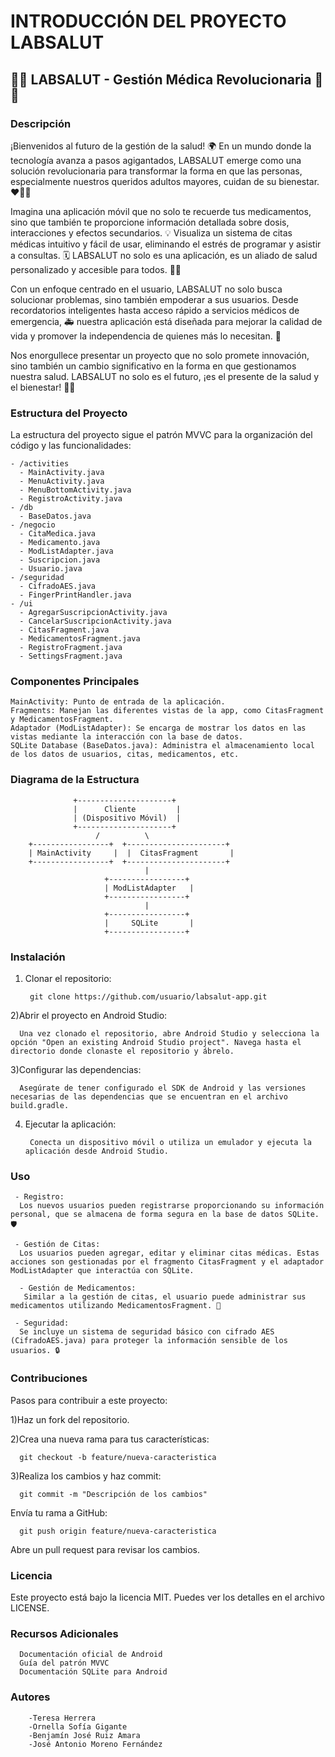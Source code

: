 # INTRODUCCIÓN DEL PROYECTO LABSALUT


## 🚀💊 LABSALUT - Gestión Médica Revolucionaria 🚀💊


### Descripción
¡Bienvenidos al futuro de la gestión de la salud! 🌍 En un mundo donde la tecnología avanza a pasos agigantados, LABSALUT emerge como una solución revolucionaria para transformar la forma en que las personas, especialmente nuestros queridos adultos mayores, cuidan de su bienestar. ❤️👵👴

Imagina una aplicación móvil que no solo te recuerde tus medicamentos, sino que también te proporcione información detallada sobre dosis, interacciones y efectos secundarios. 💡 Visualiza un sistema de citas médicas intuitivo y fácil de usar, eliminando el estrés de programar y asistir a consultas. 🗓️ LABSALUT no solo es una aplicación, es un aliado de salud personalizado y accesible para todos. 🤝📱

Con un enfoque centrado en el usuario, LABSALUT no solo busca solucionar problemas, sino también empoderar a sus usuarios. Desde recordatorios inteligentes hasta acceso rápido a servicios médicos de emergencia, 🚑 nuestra aplicación está diseñada para mejorar la calidad de vida y promover la independencia de quienes más lo necesitan. 🎯

Nos enorgullece presentar un proyecto que no solo promete innovación, sino también un cambio significativo en la forma en que gestionamos nuestra salud. LABSALUT no solo es el futuro, ¡es el presente de la salud y el bienestar! 💪🌟

### Estructura del Proyecto
La estructura del proyecto sigue el patrón MVVC para la organización del código y las funcionalidades:


    - /activities
      - MainActivity.java
      - MenuActivity.java
      - MenuBottomActivity.java
      - RegistroActivity.java
    - /db
      - BaseDatos.java
    - /negocio
      - CitaMedica.java
      - Medicamento.java
      - ModListAdapter.java
      - Suscripcion.java
      - Usuario.java
    - /seguridad
      - CifradoAES.java
      - FingerPrintHandler.java
    - /ui
      - AgregarSuscripcionActivity.java
      - CancelarSuscripcionActivity.java
      - CitasFragment.java
      - MedicamentosFragment.java
      - RegistroFragment.java
      - SettingsFragment.java

      
### Componentes Principales


    MainActivity: Punto de entrada de la aplicación.
    Fragments: Manejan las diferentes vistas de la app, como CitasFragment y MedicamentosFragment.
    Adaptador (ModListAdapter): Se encarga de mostrar los datos en las vistas mediante la interacción con la base de datos.
    SQLite Database (BaseDatos.java): Administra el almacenamiento local de los datos de usuarios, citas, medicamentos, etc.


### Diagrama de la Estructura

                  +---------------------+
                  |      Cliente         |
                  | (Dispositivo Móvil)  |
                  +---------------------+
                       /          \
        +-----------------+  +----------------------+
        | MainActivity     |  |  CitasFragment       |
        +-----------------+  +----------------------+
                                  |
                         +-----------------+
                         | ModListAdapter   |
                         +-----------------+
                                  |
                         +-----------------+
                         |     SQLite       |
                         +-----------------+


### Instalación

1) Clonar el repositorio:

        git clone https://github.com/usuario/labsalut-app.git
   
2)Abrir el proyecto en Android Studio:

      Una vez clonado el repositorio, abre Android Studio y selecciona la opción "Open an existing Android Studio project". Navega hasta el directorio donde clonaste el repositorio y ábrelo.

3)Configurar las dependencias:

      Asegúrate de tener configurado el SDK de Android y las versiones necesarias de las dependencias que se encuentran en el archivo build.gradle.

4) Ejecutar la aplicación:

        Conecta un dispositivo móvil o utiliza un emulador y ejecuta la aplicación desde Android Studio.


### Uso

     - Registro:
      Los nuevos usuarios pueden registrarse proporcionando su información personal, que se almacena de forma segura en la base de datos SQLite. 🛡️
      
     - Gestión de Citas:
      Los usuarios pueden agregar, editar y eliminar citas médicas. Estas acciones son gestionadas por el fragmento CitasFragment y el adaptador ModListAdapter que interactúa con SQLite.
      
      - Gestión de Medicamentos:
       Similar a la gestión de citas, el usuario puede administrar sus medicamentos utilizando MedicamentosFragment. 💊
      
     - Seguridad:  
      Se incluye un sistema de seguridad básico con cifrado AES (CifradoAES.java) para proteger la información sensible de los usuarios. 🔒

      
### Contribuciones

Pasos para contribuir a este proyecto:

1)Haz un fork del repositorio.


2)Crea una nueva rama para tus características:

      git checkout -b feature/nueva-caracteristica
3)Realiza los cambios y haz commit:
      
      git commit -m "Descripción de los cambios"
Envía tu rama a GitHub:

      git push origin feature/nueva-caracteristica
Abre un pull request para revisar los cambios.


### Licencia
Este proyecto está bajo la licencia MIT. Puedes ver los detalles en el archivo LICENSE.


### Recursos Adicionales

      Documentación oficial de Android
      Guía del patrón MVVC
      Documentación SQLite para Android

      
### Autores

        -Teresa Herrera
        -Ornella Sofía Gigante
        -Benjamín José Ruiz Amara
        -José Antonio Moreno Fernández

